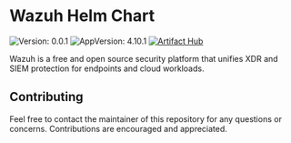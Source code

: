 # Wazuh Helm Chart

![Version: 0.0.1](https://img.shields.io/badge/Version-0.0.1-informational?style=flat-square) 
![AppVersion: 4.10.1](https://img.shields.io/badge/AppVersion-4.10.1-informational?style=flat-square)
[![Artifact Hub](https://img.shields.io/endpoint?url=https://artifacthub.io/badge/repository/wazuh-helm)](https://artifacthub.io/packages/search?repo=wazuh-helm)

Wazuh is a free and open source security platform that unifies XDR and SIEM protection for endpoints and cloud workloads.

## Contributing

Feel free to contact the maintainer of this repository for any questions or concerns. Contributions are encouraged and appreciated.